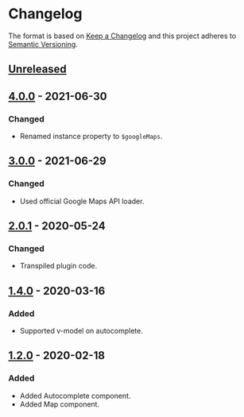 # Changelog
The format is based on [Keep a Changelog](https://keepachangelog.com) and this project adheres to [Semantic Versioning](https://semver.org).

## [Unreleased]

## [4.0.0] - 2021-06-30
### Changed
- Renamed instance property to `$googleMaps`.

## [3.0.0] - 2021-06-29
### Changed
- Used official Google Maps API loader.

## [2.0.1] - 2020-05-24
### Changed
- Transpiled plugin code.

## [1.4.0] - 2020-03-16
### Added
- Supported v-model on autocomplete.

## [1.2.0] - 2020-02-18
### Added
- Added Autocomplete component.
- Added Map component.

[Unreleased]: https://github.com/p803/vue-google-maps/compare/v4.0.0...HEAD
[4.0.0]: https://github.com/p803/vue-google-maps/compare/v3.0.0...v4.0.0
[3.0.0]: https://github.com/p803/vue-google-maps/compare/v2.1.0...v3.0.0
[2.1.0]: https://github.com/p803/vue-google-maps/compare/v2.0.1...v2.1.0
[2.0.1]: https://github.com/p803/vue-google-maps/compare/v1.4.0...v2.0.1
[1.4.0]: https://github.com/p803/vue-google-maps/compare/v1.2.0...v1.4.0
[1.2.0]: https://github.com/p803/vue-google-maps/releases/tag/v1.2.0
